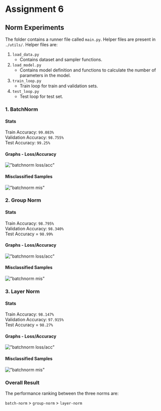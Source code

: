 # Assignment 6

## Norm Experiments

The folder contains a runner file called `main.py`. Helper files are present in `./utils/`. Helper files are: 

1. `load_data.py`
    - Contains dataset and sampler functions.
2. `load_model.py`
    - Contains model definition and functions to calculate the number of parameters in the model.
3. `train_loop.py`
    - Train loop for train and validation sets.
4. `test_loop.py`
    - Test loop for test set.



### 1. BatchNorm

#### Stats
Train Accuracy: `99.083%`  
Validation Accuracy: `98.755%`   
Test Accuracy: `99.25%`  


#### Graphs - Loss/Accuracy
!["batchnorm loss/acc"](./../bnorm_graph.png)

#### Misclassified Samples
!["batchnorm mis"](./../bnorm_mis.png)

### 2. Group Norm

#### Stats
Train Accuracy: `98.795%`  
Validation Accuracy: `98.340%`  
Test Accuracy = `98.99%`  

#### Graphs - Loss/Accuracy
!["batchnorm loss/acc"](./../gnorm_graph.png)

#### Misclassified Samples
!["batchnorm mis"](./../gnorm_mis.png)


### 3. Layer Norm

#### Stats
Train Accuracy: `98.147%`  
Validation Accuracy: `97.915%`  
Test Accuracy = `98.27%`  

#### Graphs - Loss/Accuracy
!["batchnorm loss/acc"](./../lnorm_graph.png)

#### Misclassified Samples
!["batchnorm mis"](./../lnorm_mis.png)



### Overall Result

The performance ranking between the three norms are: 

`batch-norm` > `group-norm` > `layer-norm`